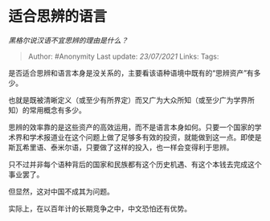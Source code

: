 # 适合思辨的语言
*黑格尔说汉语不宜思辨的理由是什么？*

> Author: #Anonymity
Last update: *23/07/2021* 
Links:
Tags:   


是否适合思辨和语言本身是没关系的，主要看该语种语境中既有的“思辨资产”有多少。

也就是既被清晰定义（或至少有所界定）而又广为大众所知（或至少广为学界所知）的常用概念有多少。

思辨的效率靠的是这些资产的高效运用，而不是语言本身如何。只要一个国家的学术界和学术报道业在这个问题上做了足够多有效的投资，就能做到这一点。即使是斯瓦希里语、泰米尔语，只要做了这样的投入，也一样会变得利于思辨。

只不过并非每个语种背后的国家和民族都有这个历史机遇、有这个本钱去完成这个事业罢了。

但显然，这对中国不成其为问题。

实际上，在以百年计的长期竞争之中，中文恐怕还有优势。



